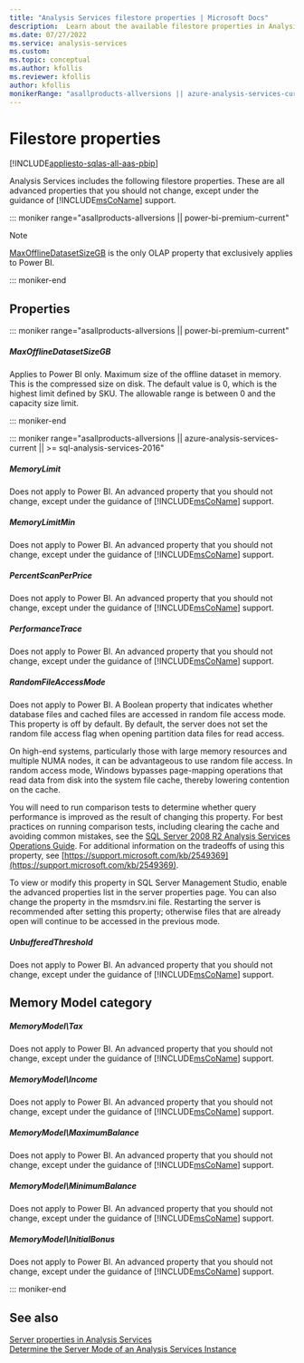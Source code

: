 ```yaml
---
title: "Analysis Services filestore properties | Microsoft Docs"
description:  Learn about the available filestore properties in Analysis Services, like MemoryLimit and PerformanceTrace. 
ms.date: 07/27/2022
ms.service: analysis-services
ms.custom: 
ms.topic: conceptual
ms.author: kfollis
ms.reviewer: kfollis
author: kfollis
monikerRange: "asallproducts-allversions || azure-analysis-services-current || power-bi-premium-current || >= sql-analysis-services-2016"
---
```


# Filestore properties

[!INCLUDE[appliesto-sqlas-all-aas-pbip](../includes/appliesto-sqlas-all-aas-pbip.md)]

Analysis Services includes the following filestore properties. These are all advanced properties that you should not change, except under the guidance of [!INCLUDE[msCoName](../includes/msconame-md.md)] support.

::: moniker range="asallproducts-allversions || power-bi-premium-current"

> [!NOTE]
> [MaxOfflineDatasetSizeGB](#maxofflinedatasetsizegb) is the only OLAP property that exclusively applies to Power BI.

::: moniker-end

## Properties

::: moniker range="asallproducts-allversions || power-bi-premium-current"

##### MaxOfflineDatasetSizeGB

Applies to Power BI only. Maximum size of the offline dataset in memory. This is the compressed size on disk. The default value is 0, which is the highest limit defined by SKU. The allowable range is between 0 and the capacity size limit.

::: moniker-end

::: moniker range="asallproducts-allversions || azure-analysis-services-current || >= sql-analysis-services-2016"

##### MemoryLimit

Does not apply to Power BI. An advanced property that you should not change, except under the guidance of [!INCLUDE[msCoName](../includes/msconame-md.md)] support.  
  
##### MemoryLimitMin

Does not apply to Power BI. An advanced property that you should not change, except under the guidance of [!INCLUDE[msCoName](../includes/msconame-md.md)] support.  
  
##### PercentScanPerPrice

Does not apply to Power BI. An advanced property that you should not change, except under the guidance of [!INCLUDE[msCoName](../includes/msconame-md.md)] support.  
  
##### PerformanceTrace

Does not apply to Power BI. An advanced property that you should not change, except under the guidance of [!INCLUDE[msCoName](../includes/msconame-md.md)] support.  
  
##### RandomFileAccessMode

Does not apply to Power BI. A Boolean property that indicates whether database files and cached files are accessed in random file access mode. This property is off by default. By default, the server does not set the random file access flag when opening partition data files for read access.  
  
On high-end systems, particularly those with large memory resources and multiple NUMA nodes, it can be advantageous to use random file access. In random access mode, Windows bypasses page-mapping operations that read data from disk into the system file cache, thereby lowering contention on the cache.  
  
You will need to run comparison tests to determine whether query performance is improved as the result of changing this property. For best practices on running comparison tests, including clearing the cache and avoiding common mistakes, see the [SQL Server 2008 R2 Analysis Services Operations Guide](/previous-versions/sql/sql-server-2008-r2/hh226085(v=msdn.10)). For additional information on the tradeoffs of using this property, see [https://support.microsoft.com/kb/2549369](https://support.microsoft.com/kb/2549369).  
  
To view or modify this property in SQL Server Management Studio, enable the advanced properties list in the server properties page. You can also change the property in the msmdsrv.ini file. Restarting the server is recommended after setting this property; otherwise files that are already open will continue to be accessed in the previous mode.  
  
##### UnbufferedThreshold

Does not apply to Power BI. An advanced property that you should not change, except under the guidance of [!INCLUDE[msCoName](../includes/msconame-md.md)] support.  
  
## Memory Model category

##### MemoryModel\Tax

Does not apply to Power BI. An advanced property that you should not change, except under the guidance of [!INCLUDE[msCoName](../includes/msconame-md.md)] support.  
  
##### MemoryModel\Income

Does not apply to Power BI. An advanced property that you should not change, except under the guidance of [!INCLUDE[msCoName](../includes/msconame-md.md)] support.  
  
##### MemoryModel\MaximumBalance

Does not apply to Power BI. An advanced property that you should not change, except under the guidance of [!INCLUDE[msCoName](../includes/msconame-md.md)] support.  
  
##### MemoryModel\MinimumBalance

Does not apply to Power BI. An advanced property that you should not change, except under the guidance of [!INCLUDE[msCoName](../includes/msconame-md.md)] support.  
  
##### MemoryModel\InitialBonus

Does not apply to Power BI. An advanced property that you should not change, except under the guidance of [!INCLUDE[msCoName](../includes/msconame-md.md)] support.  

::: moniker-end

## See also

 [Server properties in Analysis Services](../../analysis-services/server-properties/server-properties-in-analysis-services.md)   
 [Determine the Server Mode of an Analysis Services Instance](../../analysis-services/instances/determine-the-server-mode-of-an-analysis-services-instance.md)  
